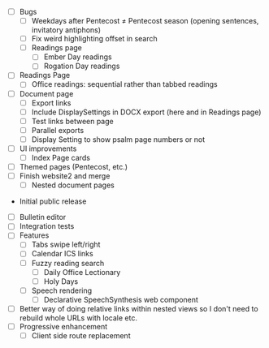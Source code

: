 - [ ] Bugs
  - [ ] Weekdays after Pentecost ≠ Pentecost season (opening sentences, invitatory antiphons)
  - [ ] Fix weird highlighting offset in search
  - [ ] Readings page
    - [ ] Ember Day readings
    - [ ] Rogation Day readings
- [ ] Readings Page
  - [ ] Office readings: sequential rather than tabbed readings
- [ ] Document page
  - [ ] Export links
  - [ ] Include DisplaySettings in DOCX export (here and in Readings page)
  - [ ] Test links between page
  - [ ] Parallel exports
  - [ ] Display Setting to show psalm page numbers or not
- [ ] UI improvements
  - [ ] Index Page cards
- [ ] Themed pages (Pentecost, etc.)
- [ ] Finish website2 and merge
  - [ ] Nested document pages
- Initial public release
- [ ] Bulletin editor
- [ ] Integration tests
- [ ] Features
  - [ ] Tabs swipe left/right
  - [ ] Calendar ICS links
  - [ ] Fuzzy reading search
    - [ ] Daily Office Lectionary
    - [ ] Holy Days
  - [ ] Speech rendering
    - [ ] Declarative SpeechSynthesis web component
- [ ] Better way of doing relative links within nested views so I don't need to rebuild whole URLs with locale etc.
- [ ] Progressive enhancement
  - [ ] Client side route replacement
